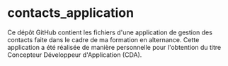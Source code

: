 # contacts_application

Ce dépôt GitHub contient les fichiers d'une application de gestion des contacts faite dans le cadre de ma formation en alternance.
Cette application a été réalisée de manière personnelle pour l'obtention du titre Concepteur Développeur d'Application (CDA).